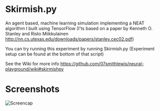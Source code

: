 # Skirmish.py
An agent based, machine learning simulation implementing a NEAT algorithm I built using TensorFlow (I'ts based on a paper by Kenneth O. Stanley and Risto Miikkulainen http://nn.cs.utexas.edu/downloads/papers/stanley.cec02.pdf)

You can try running this experiment by running Skirmish.py
(Experiment setup can be found at the bottom of that script)

See the Wiki for more info https://github.com/07smithlewis/neural-playground/wiki#skirmishpy

# Screenshots
<img src="https://i.imgur.com/PSu7R2o.png" alt="Screencap"/>
